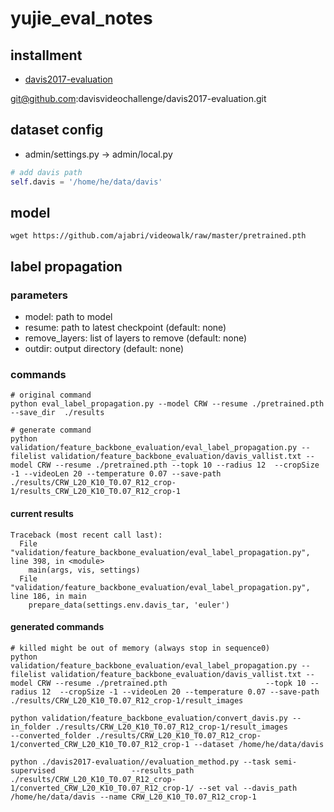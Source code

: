 # yujie_eval_notes

## installment

- [davis2017-evaluation](https://github.com/davisvideochallenge/davis2017-evaluation)

git@github.com:davisvideochallenge/davis2017-evaluation.git

## dataset config

- admin/settings.py -> admin/local.py

```py
# add davis path
self.davis = '/home/he/data/davis'
```

## model

```shell
wget https://github.com/ajabri/videowalk/raw/master/pretrained.pth
```

## label propagation

### parameters

- model: path to model
- resume: path to latest checkpoint (default: none)
- remove_layers: list of layers to remove (default: none)
- outdir: output directory (default: none)

### commands

```shell
# original command
python eval_label_propagation.py --model CRW --resume ./pretrained.pth --save_dir  ./results

# generate command
python validation/feature_backbone_evaluation/eval_label_propagation.py --filelist validation/feature_backbone_evaluation/davis_vallist.txt --model CRW --resume ./pretrained.pth --topk 10 --radius 12  --cropSize -1 --videoLen 20 --temperature 0.07 --save-path ./results/CRW_L20_K10_T0.07_R12_crop-1/results_CRW_L20_K10_T0.07_R12_crop-1
```

#### current results

```shell
Traceback (most recent call last):
  File "validation/feature_backbone_evaluation/eval_label_propagation.py", line 398, in <module>
    main(args, vis, settings)
  File "validation/feature_backbone_evaluation/eval_label_propagation.py", line 186, in main
    prepare_data(settings.env.davis_tar, 'euler')
```

#### generated commands

```shell
# killed might be out of memory (always stop in sequence0)
python validation/feature_backbone_evaluation/eval_label_propagation.py --filelist validation/feature_backbone_evaluation/davis_vallist.txt --model CRW --resume ./pretrained.pth                      --topk 10 --radius 12  --cropSize -1 --videoLen 20 --temperature 0.07 --save-path ./results/CRW_L20_K10_T0.07_R12_crop-1/result_images

python validation/feature_backbone_evaluation/convert_davis.py --in_folder ./results/CRW_L20_K10_T0.07_R12_crop-1/result_images                 --converted_folder ./results/CRW_L20_K10_T0.07_R12_crop-1/converted_CRW_L20_K10_T0.07_R12_crop-1 --dataset /home/he/data/davis

python ./davis2017-evaluation//evaluation_method.py --task semi-supervised                 --results_path  ./results/CRW_L20_K10_T0.07_R12_crop-1/converted_CRW_L20_K10_T0.07_R12_crop-1/ --set val --davis_path /home/he/data/davis --name CRW_L20_K10_T0.07_R12_crop-1
```

